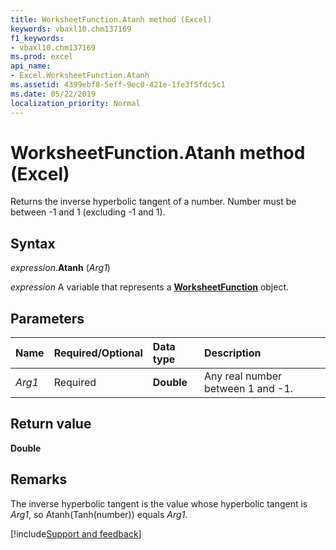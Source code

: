 ```yaml
---
title: WorksheetFunction.Atanh method (Excel)
keywords: vbaxl10.chm137169
f1_keywords:
- vbaxl10.chm137169
ms.prod: excel
api_name:
- Excel.WorksheetFunction.Atanh
ms.assetid: 4399ebf8-5eff-9ec0-421e-1fe3f5fdc5c1
ms.date: 05/22/2019
localization_priority: Normal
---
```



# WorksheetFunction.Atanh method (Excel)

Returns the inverse hyperbolic tangent of a number. Number must be between -1 and 1 (excluding -1 and 1). 


## Syntax

_expression_.**Atanh** (_Arg1_)

_expression_ A variable that represents a **[WorksheetFunction](Excel.WorksheetFunction.md)** object.


## Parameters

|Name|Required/Optional|Data type|Description|
|:-----|:-----|:-----|:-----|
| _Arg1_|Required| **Double**|Any real number between 1 and -1.|

## Return value

**Double**


## Remarks

The inverse hyperbolic tangent is the value whose hyperbolic tangent is _Arg1_, so Atanh(Tanh(number)) equals _Arg1_.




[!include[Support and feedback](~/includes/feedback-boilerplate.md)]